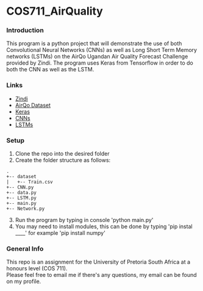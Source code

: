 # COS711_AirQuality

### Introduction
This program is a python project that will demonstrate the use of both Convolutional Neural Networks (CNNs) as well as Long Short Term Memory networks (LSTMs) on the AirQo Ugandan Air Quality Forecast Challenge provided by Zindi.
The program uses Keras from Tensorflow in order to do both the CNN as well as the LSTM.

### Links
* [Zindi](https://zindi.africa)
* [AirQo Dataset](https://zindi.africa/competitions/airqo-ugandan-air-quality-forecast-challenge)
* [Keras](https://keras.io/)
* [CNNs](https://en.wikipedia.org/wiki/Convolutional_neural_network)
* [LSTMs](https://en.wikipedia.org/wiki/Long_short-term_memory)
### Setup
1. Clone the repo into the desired folder
2. Create the folder structure as follows:
```
.
+-- dataset
|   +-- Train.csv
+-- CNN.py
+-- data.py
+-- LSTM.py
+-- main.py
+-- Network.py
```
3. Run the program by typing in console 'python main.py'
4. You may need to install modules, this can be done by typing 'pip instal ____' for example 'pip install numpy'
### General Info
This repo is an assignment for the University of Pretoria South Africa at a honours level (COS 711). \
Please feel free to email me if there's any questions, my email can be found on my profile.

